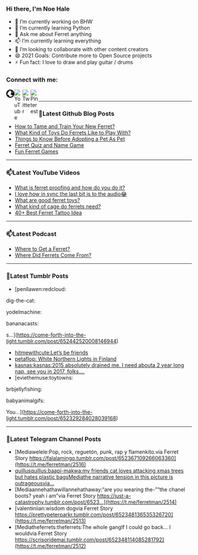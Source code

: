 ### Hi there, I'm Noe Hale

- 🔭 I’m currently working on BHW
- 🌱 I’m currently learning Python
- 💬 Ask me about Ferret anything
- 📫 I’m currently learning everything
- 🔭 I’m looking to collaborate with other content creators
- 😄 2021 Goals: Contribute more to Open Source projects
- ⚡ Fun fact: I love to draw and play guitar / drums

### Connect with me:

[<img align="left" alt="ferretvoice.com" width="22px" src="https://raw.githubusercontent.com/iconic/open-iconic/master/svg/globe.svg" />](https://ferretvoice.com)
[<img align="left" alt="YouTube" width="22px" src="https://cdn.jsdelivr.net/npm/simple-icons@v3/icons/youtube.svg" />](https://www.youtube.com/channel/UCk665XTfaMLVwFVWUmgnDiw)
[<img align="left" alt="Twitter" width="22px" src="https://cdn.jsdelivr.net/npm/simple-icons@v3/icons/twitter.svg" />](https://twitter.com/voiceferret)
[<img align="left" alt="Pinterest" width="22px" src="https://cdn.jsdelivr.net/npm/simple-icons@v3/icons/pinterest.svg" />](https://www.pinterest.com/voiceferret/)

<br />

---
### 🔭Latest Github Blog Posts
<!-- GITHUB:START -->
- [How to Tame and Train Your New Ferret?](http://noehale.github.io/how-to-tame-and-train-your-new-ferret/)
- [What Kind of Toys Do Ferrets Like to Play With?](http://noehale.github.io/what-kind-of-toys-do-ferrets-like-to-play-with/)
- [Things to Know Before Adopting a Pet As Pet](http://noehale.github.io/things-to-know-before-adopting-a-pet-as-pet/)
- [Ferret Quiz and Name Game](http://noehale.github.io/ferret-quiz/)
- [Fun Ferret Games](http://noehale.github.io/fun-ferret-games/)
<!-- GITHUB:END -->
---
### 📫Latest YouTube Videos

<!-- YOUTUBE:START -->
- [What is ferret proofing and how do you do it?](https://www.youtube.com/watch?v=81Syh_DJBQQ)
- [I love how in sync the last bit is to the audio😂](https://www.youtube.com/watch?v=WHBeGHwSlGY)
- [What are good ferret toys?](https://www.youtube.com/watch?v=tPxRilBzc0s)
- [What kind of cage do ferrets need?](https://www.youtube.com/watch?v=xzz6hC3sR5A)
- [40+ Best Ferret Tattoo Idea](https://www.youtube.com/watch?v=KIKqduR6Xcs)
<!-- YOUTUBE:END -->

---
### 📫Latest Podcast

<!-- PODCAST:START -->
- [Where to Get a Ferret?](https://anchor.fm/ferretvoice/episodes/Where-to-Get-a-Ferret-erurfu)
- [Where Did Ferrets Come From?](https://anchor.fm/ferretvoice/episodes/Where-Did-Ferrets-Come-From-eruq8g)
<!-- PODCAST:END -->
---
### 📝Latest Tumblr Posts

<!-- TUMBLR:START -->
- [penllawen:redcloud:

dig-the-cat:

yodelmachine:

bananacasts:

s...](https://come-forth-into-the-light.tumblr.com/post/652442520008146944)
- [hitmewithcute:Let’s be friends](https://come-forth-into-the-light.tumblr.com/post/652419869729538048)
- [petaflop:
White Northern Lights in Finland
](https://come-forth-into-the-light.tumblr.com/post/652374555629879296)
- [kasnas:kasnas:2015 absolutely drained me. I need abouta 2 year long nap, see you in 2017, folks....](https://come-forth-into-the-light.tumblr.com/post/652351974433570816)
- [eviethemuse:toytowns:

brbjellyfishing:

babyanimalgifs:

You...](https://come-forth-into-the-light.tumblr.com/post/652329284028039168)
<!-- TUMBLR:END -->
---
### 📝Latest Telegram Channel Posts

<!-- TELEGRAM:START -->
- [Mediawelele:Pop, rock, reguetón, punk, rap y flamenkito.via Ferret Story https://falalamingo.tumblr.com/post/652367109266063360](https://t.me/ferretman/2516)
- [quillusquillus:baapi-makwa:my friends cat loves attacking xmas trees but hates plastic bagsMediathe narrative tension in this picture is outrageousvia...](https://t.me/ferretman/2515)
- [Mediaannehathawillannehathaway:“are you wearing the-”“the chanel boots? yeah i am”via Ferret Story https://just-a-catastrophy.tumblr.com/post/6523...](https://t.me/ferretman/2514)
- [valentiniian:wisdom dogvia Ferret Story https://prettypeterparkr.tumblr.com/post/652348136535326720](https://t.me/ferretman/2513)
- [Mediatheferrets:theferrets:The whole gangIf I could go back… I wouldvia Ferret Story https://scrisoridemai.tumblr.com/post/652348114085281792](https://t.me/ferretman/2512)
<!-- TELEGRAM:END -->
